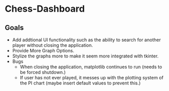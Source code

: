 # Chess-Dashboard

## Goals

- Add addtional UI functionality such as the ability to search for another player without closing the application.
- Provide More Graph Options.
- Stylize the graphs more to make it seem more integrated with tkinter.
- Bugs
  - When closing the application, matplotlib continues to run (needs to be forced shutdown.)
  - If user has not ever played, it messes up with the plotting system of the PI chart (maybe insert default values to prevent this.)
